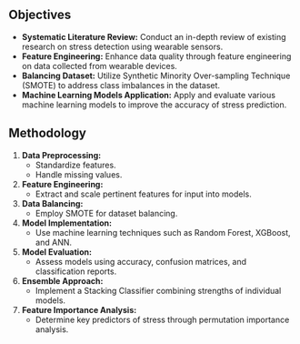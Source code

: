 ## Objectives
- **Systematic Literature Review:** Conduct an in-depth review of existing research on stress detection using wearable sensors.
- **Feature Engineering:** Enhance data quality through feature engineering on data collected from wearable devices.
- **Balancing Dataset:** Utilize Synthetic Minority Over-sampling Technique (SMOTE) to address class imbalances in the dataset.
- **Machine Learning Models Application:** Apply and evaluate various machine learning models to improve the accuracy of stress prediction.

## Methodology
1. **Data Preprocessing:**
   - Standardize features.
   - Handle missing values.
2. **Feature Engineering:**
   - Extract and scale pertinent features for input into models.
3. **Data Balancing:**
   - Employ SMOTE for dataset balancing.
4. **Model Implementation:**
   - Use machine learning techniques such as Random Forest, XGBoost, and ANN.
5. **Model Evaluation:**
   - Assess models using accuracy, confusion matrices, and classification reports.
6. **Ensemble Approach:**
   - Implement a Stacking Classifier combining strengths of individual models.
7. **Feature Importance Analysis:**
   - Determine key predictors of stress through permutation importance analysis.
